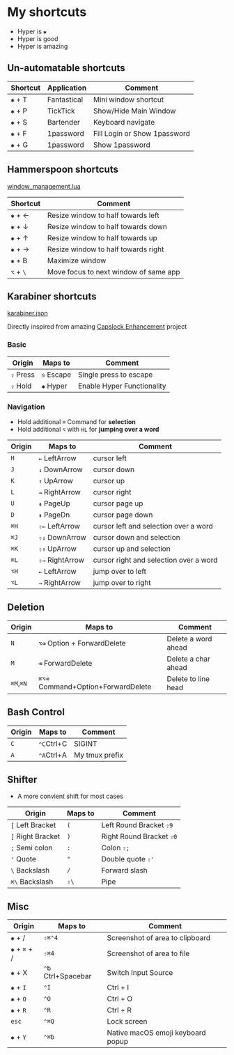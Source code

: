# My shortcuts

* Hyper is `✱`
* Hyper is good
* Hyper is amazing

## Un-automatable shortcuts

| Shortcut | Application                 | Comment                      |
| -------- | --------------------------- | ---------------------------- |
| `✱` + T  | Fantastical                 | Mini window shortcut         |
| `✱` + P  | TickTick                    | Show/Hide Main Window        |
| `✱` + S  | Bartender                   | Keyboard navigate            |
| `✱` + F  | 1password                   | Fill Login or Show 1password |
| `✱` + G  | 1password                   | Show 1password               |

## Hammerspoon shortcuts

[window_management.lua](https://github.com/sam-hosseini/dotfiles/blob/master/hammerspoon/window_management.lua)

| Shortcut  | Comment                               |
| --------- | --------------------------            |
| `✱` + ←   | Resize window to half towards left    |
| `✱` + ↓   | Resize window to half towards down    |
| `✱` + ↑   | Resize window to half towards up      |
| `✱` + →   | Resize window to half towards right   |
| `✱` + B   | Maximize window                       |
| `⌥` + `\`  | Move focus to next window of same app |

## Karabiner shortcuts

[karabiner.json](https://github.com/sam-hosseini/dotfiles/blob/master/karabiner/karabiner.json)

Directly inspired from amazing [Capslock Enhancement](https://github.com/Vonng/Capslock) project


### Basic
| Origin    | Maps to    | Comment                    |
| --------- | ---------- | -------------------------- |
| `⇪` Press | `⎋` Escape | Single press to escape     |
| `⇪` Hold  | `✱`  Hyper | Enable Hyper Functionality |

### Navigation

- Hold additional `⌘` Command for **selection**
- Hold additional `⌥`  with `HL`  for **jumping over a word**

| Origin | Maps to        | Comment                                 |
| ------ | -------------- | ------------------------                |
| `H`    | `←` LeftArrow  | cursor left                             |
| `J`    | `↓` DownArrow  | cursor down                             |
| `K`    | `↑` UpArrow    | cursor up                               |
| `L`    | `→` RightArrow | cursor right                            |
| `U`    | `⇞` PageUp     | cursor page up                          |
| `D`    | `⇟` PageDn     | cursor page down                        |
| `⌘H`   | `⇧←` LeftArrow | cursor left and selection over a word   |
| `⌘J`   | `⇧↓` DownArrow | cursor down and selection               |
| `⌘K`   | `⇧↑` UpArrow   | cursor up and selection                 |
| `⌘L`   | `⇧→` RightArrow| cursor right and selection over a word  |
| `⌥H`   | `←` LeftArrow  | jump over to left                       |
| `⌥L`   | `→` RightArrow | jump over to right                      |

## Deletion

| Origin    | Maps to                            | Comment             |
| --------- | ---------------------------------- | ------------------- |
| `N`       | `⌥⌫`  Option + ForwardDelete       | Delete a word ahead |
| `M`       | `⌫` ForwardDelete                  | Delete a char ahead |
| `⌘M`,`⌘N` | `⌘⌥⌫` Command+Option+ForwardDelete | Delete to line head |

## Bash Control

| Origin | Maps to     | Comment                                      |
| ------ | ----------- | -------------------------------------------- |
| `C`    | `⌃C`Ctrl+C  | SIGINT                                       |
| `A`    | `⌃A`Ctrl+A  | My tmux prefix |

## Shifter

* A more convient shift for most cases

| Origin             | Maps to | Comment                  |
| ------------------ | ------- | ------------------------ |
| `[` Left Bracket   | `(`     | Left Round Bracket `⇧9`  |
| `]`  Right Bracket | `)`     | Right Round Bracket `⇧0` |
| `;`  Semi colon    | `:`     | Colon `⇧;`               |
| `'`  Quote         | `"`     | Double quote `⇧'`        |
| `\`  Backslash     | `/`     | Forward slash            |
| `⌘\` Backslash     | `⇧\`    | Pipe                     |

## Misc

| Origin        | Maps to             | Comment                           |
| ------------- | ------------------- | --------------------------------- |
| `✱` + /       | `⇧⌘⌃4`              | Screenshot of area to clipboard   |
| `✱` + `⌘` + / | `⇧⌘4`               | Screenshot of area to file        |
| `✱` + X       | `⌃␢`  Ctrl+Spacebar | Switch Input Source               |
| `✱` + `I`     | `⌃I`                | Ctrl + I                          |
| `✱` + `O`     | `⌃O`                | Ctrl + O                          |
| `✱` + `R`     | `⌃R`                | Ctrl + R                          |
| `esc`         | `⌃⌘Q`               | Lock screen                       |
| `✱` + `Y`     | `⌃⌘␢`               | Native macOS emoji keyboard popup |
